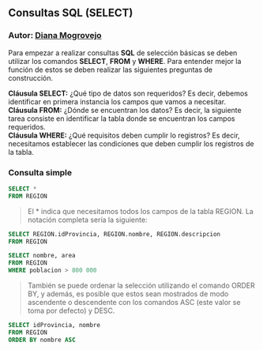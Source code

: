 ## Consultas SQL (SELECT)
### Autor: [Diana Mogrovejo](https://github.com/bzdjahna)

Para empezar a realizar consultas **SQL** de selección básicas se deben utilizar los comandos **SELECT**, **FROM** y **WHERE**. Para entender mejor la función de estos se deben realizar las siguientes preguntas de construcción.

**Cláusula SELECT:** ¿Qué tipo de datos son requeridos? Es decir, debemos identificar en primera instancia los campos que vamos a necesitar.    
**Cláusula FROM:** ¿Dónde se encuentran los datos? Es decir, la siguiente tarea consiste en identificar la tabla donde se encuentran los campos requeridos.    
**Cláusula WHERE:** ¿Qué requisitos deben cumplir lo registros? Es decir, necesitamos establecer las condiciones que deben cumplir los registros de la tabla.

### Consulta simple

```SQL
SELECT *
FROM REGION
```
> El * indica que necesitamos todos los campos de la tabla REGION. La notación completa sería la siguiente:

```SQL
SELECT REGION.idProvincia, REGION.nombre, REGION.descripcion
FROM REGION
```
```SQL
SELECT nombre, area
FROM REGION
WHERE poblacion > 800 000
```
>También se puede ordenar la selección utilizando el comando ORDER BY, y además, es posible que estos sean mostrados de modo ascendente o descendente con los comandos ASC (este valor se toma por defecto) y DESC.

```SQL
SELECT idProvincia, nombre
FROM REGION
ORDER BY nombre ASC
```
